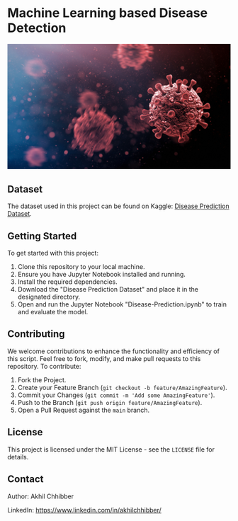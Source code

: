 # Machine Learning based Disease Detection
<p align="center">
  <img src="https://github.com/akhilchibber/Disease-Detection/blob/main/Disease-Detection.png?raw=true" alt="earthml Logo">
</p>

## Dataset
The dataset used in this project can be found on Kaggle: [Disease Prediction Dataset](https://www.kaggle.com/datasets/kaushil268/disease-prediction-using-machine-learning/data). 

## Getting Started
To get started with this project:

1. Clone this repository to your local machine.
2. Ensure you have Jupyter Notebook installed and running.
3. Install the required dependencies.
4. Download the "Disease Prediction Dataset" and place it in the designated directory.
5. Open and run the Jupyter Notebook "Disease-Prediction.ipynb" to train and evaluate the model.

## Contributing
We welcome contributions to enhance the functionality and efficiency of this script. Feel free to fork, modify, and make pull requests to this repository. To contribute:

1. Fork the Project.
2. Create your Feature Branch (`git checkout -b feature/AmazingFeature`).
3. Commit your Changes (`git commit -m 'Add some AmazingFeature'`).
4. Push to the Branch (`git push origin feature/AmazingFeature`).
5. Open a Pull Request against the `main` branch.

## License

This project is licensed under the MIT License - see the `LICENSE` file for details.

## Contact

Author: Akhil Chhibber

LinkedIn: https://www.linkedin.com/in/akhilchhibber/
